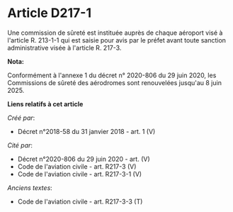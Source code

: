 # Article D217-1

Une commission de sûreté est instituée auprès de chaque aéroport visé à l'article R. 213-1-1 qui est saisie pour avis par le
préfet avant toute sanction administrative visée à l'article R. 217-3.

**Nota:**

Conformément à l'annexe 1 du décret n° 2020-806 du 29 juin 2020, les Commissions de sûreté des aérodromes sont renouvelées
jusqu'au 8 juin 2025.

**Liens relatifs à cet article**

_Créé par_:

  - Décret n°2018-58 du 31 janvier 2018 - art. 1 (V)

_Cité par_:

  - Décret n°2020-806 du 29 juin 2020 - art. (V)
  - Code de l'aviation civile - art. R217-3 (V)
  - Code de l'aviation civile - art. R217-3-1 (V)

_Anciens textes_:

  - Code de l'aviation civile - art. R217-3-3 (T)
